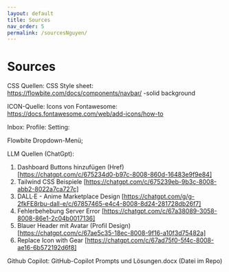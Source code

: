 ```yaml
---
layout: default
title: Sources
nav_order: 5
permalink: /sourcesNguyen/
---
```

# Sources

CSS Quellen:
CSS Style sheet:
https://flowbite.com/docs/components/navbar/ -solid background

ICON-Quelle:
Icons von Fontawesome:
https://docs.fontawesome.com/web/add-icons/how-to

<script src="https://kit.fontawesome.com/82c10cb842.js" crossorigin="anonymous"></script>

Inbox: <i class="fa-solid fa-inbox text-black"></i>
Profile: <i class="fa-solid fa-circle-user text-black"></i>
Setting: <i class="fa-solid fa-gear"></i>


<link href="https://cdn.jsdelivr.net/npm/tailwindcss@2.2.19/dist/tailwind.min.css" rel="stylesheet">

Flowbite Dropdown-Menü;
<script src="https://cdn.jsdelivr.net/npm/flowbite@3.1.2/dist/flowbite.min.js"></script>


LLM Quellen (ChatGpt):
1.	Dashboard Buttons hinzufügen (Href)
[https://chatgpt.com/c/675234d0-b97c-8008-860d-16483e9f9e84]
2.	Tailwind CSS Beispiele
[https://chatgpt.com/c/675239eb-9b3c-8008-abb2-8022a7ca727c]
3.	DALL·E - Anime Marketplace Design
[https://chatgpt.com/g/g-2fkFE8rbu-dall-e/c/67857465-e4c4-8008-8d24-281728db26f7]
4.	Fehlerbehebung Server Error
[https://chatgpt.com/c/67a38089-3058-8008-86e1-2c04b0017136]
5.	Blauer Header mit Avatar (Profil Design)
[https://chatgpt.com/c/67ae5c35-18ec-8008-9f16-a10f3d75482a]
6.	Replace Icon with Gear
[https://chatgpt.com/c/67ad75f0-5f4c-8008-ae16-6b572192d6f8]

Github Copilot:
GitHub-Copilot Prompts und Lösungen.docx (Datei im Repo)